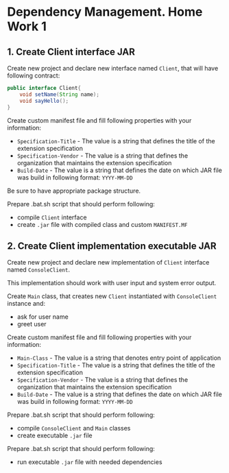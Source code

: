 Dependency Management. Home Work 1
===============
1\. Create Client interface JAR
---------------

Create new project and declare new interface named `Client`, that will have following contract:

```java
public interface Client{
    void setName(String name);
    void sayHello();
}
```

Create custom manifest file and fill following properties with your information:
* `Specification-Title` - The value is a string that defines the title of the extension specification
* `Specification-Vendor` - The value is a string that defines the organization that maintains the extension specification
* `Build-Date` - The value is a string that defines the date on which JAR file was build in following format: `YYYY-MM-DD`

Be sure to have appropriate package structure.

Prepare .bat\.sh script that should perform following:
* compile `Client` interface
* create `.jar` file with compiled class and custom `MANIFEST.MF`

2\. Create Client implementation executable JAR
---------------

Create new project and declare new implementation of `Client` interface named `ConsoleClient`.

This implementation should work with user input and system error output.

Create `Main` class, that creates new `Client` instantiated with `ConsoleClient` instance and:
* ask for user name
* greet user

Create custom manifest file and fill following properties with your information:
* `Main-Class` - The value is a string that denotes entry point of application
* `Specification-Title` - The value is a string that defines the title of the extension specification
* `Specification-Vendor` - The value is a string that defines the organization that maintains the extension specification
* `Build-Date` - The value is a string that defines the date on which JAR file was build in following format: `YYYY-MM-DD`

Prepare .bat\.sh script that should perform following:
* compile `ConsoleClient` and `Main` classes
* create executable `.jar` file

Prepare .bat\.sh script that should perform following:
* run executable `.jar` file with needed dependencies